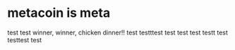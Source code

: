 # metacoin is meta

test
test
winner, winner, chicken dinner!!
test
testttest
test
test
test
testt
test
testtest
test
